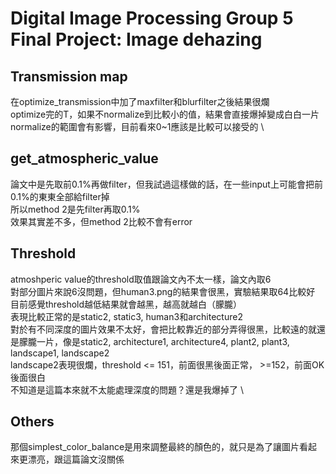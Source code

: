 # Digital Image Processing Group 5 Final Project: Image dehazing


## Transmission map
在optimize_transmission中加了maxfilter和blurfilter之後結果很爛 \
optimize完的T，如果不normalize到比較小的值，結果會直接爆掉變成白白一片 \
normalize的範圍會有影響，目前看來0~1應該是比較可以接受的 \

## get_atmospheric_value
論文中是先取前0.1%再做filter，但我試過這樣做的話，在一些input上可能會把前0.1%的東東全部給filter掉 \
所以method 2是先filter再取0.1% \
效果其實差不多，但method 2比較不會有error

## Threshold
atmoshperic value的threshold取值跟論文內不太一樣，論文內取6 \
對部分圖片來說6沒問題，但human3.png的結果會很黑，實驗結果取64比較好 \
目前感覺threshold越低結果就會越黑，越高就越白（朦朧） \
表現比較正常的是static2, static3, human3和architecture2 \
對於有不同深度的圖片效果不太好，會把比較靠近的部分弄得很黑，比較遠的就還是朦朧一片，像是static2, architecture1, architecture4, plant2, plant3, landscape1, landscape2 \
landscape2表現很爛，threshold <= 151，前面很黑後面正常， >=152，前面OK後面很白 \
不知道是這篇本來就不太能處理深度的問題？還是我爆掉了 \

## Others
那個simplest_color_balance是用來調整最終的顏色的，就只是為了讓圖片看起來更漂亮，跟這篇論文沒關係
